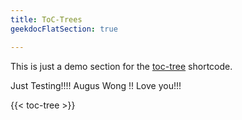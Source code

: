 ```yaml
---
title: ToC-Trees
geekdocFlatSection: true

---
```

This is just a demo section for the <!-- spellchecker-disable -->[toc-tree](/shortcodes/toc-tree/)<!-- spellchecker-enable --> shortcode.

Just Testing!!!! Augus Wong !! Love you!!!

<!-- spellchecker-disable -->

{{< toc-tree >}}

<!-- spellchecker-enable -->